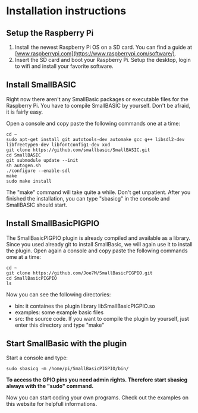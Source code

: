 # Installation instructions

## Setup the Raspberry Pi

1. Install the newest Raspberry Pi OS on a SD card. You can find a guide at [www.raspberrypi.com](https://www.raspberrypi.com/software/).
1. Insert the SD card and boot your Raspberry Pi. Setup the desktop, login to wifi and install your favorite software.

## Install SmallBASIC

Right now there aren't any SmallBasic packages or executable files for the Raspberry Pi. You have to compile SmallBASIC by yourself. Don't be afraid, it is fairly easy.

Open a console and copy paste the following commands one at a time:
  
```
cd ~
sudo apt-get install git autotools-dev automake gcc g++ libsdl2-dev libfreetype6-dev libfontconfig1-dev xxd
git clone https://github.com/smallbasic/SmallBASIC.git
cd SmallBASIC
git submodule update --init
sh autogen.sh
./configure --enable-sdl
make
sudo make install
```
The "make" command will take quite a while. Don't get unpatient. After you finished the installation, you can type "sbasicg" in the console and SmallBASIC should start.

## Install SmallBasicPIGPIO

The SmallBasicPIGPIO plugin is already compiled and available as a library. Since you used already git to install SmallBasic, we will again use it to install the plugin. Open again a console and copy paste the following commands ome at a time:

```
cd ~
git clone https://github.com/Joe7M/SmallBasicPIGPIO.git
cd SmallBasicPIGPIO
ls
```
Now you can see the following directories: 

- bin: it containes the plugin library libSmallBasicPIGPIO.so
- examples: some example basic files
- src: the source code. If you want to compile the plugin by yourself, just enter this directory and type "make"

## Start SmallBasic with the plugin

Start a console and type:

```
sudo sbasicg -m /home/pi/SmallBasicPIGPIO/bin/
```
**To access the GPIO pins you need admin rights. Therefore start sbasicg always with the "sudo" command.**

Now you can start coding your own programs. Check out the examples on this website for helpfull informations.

